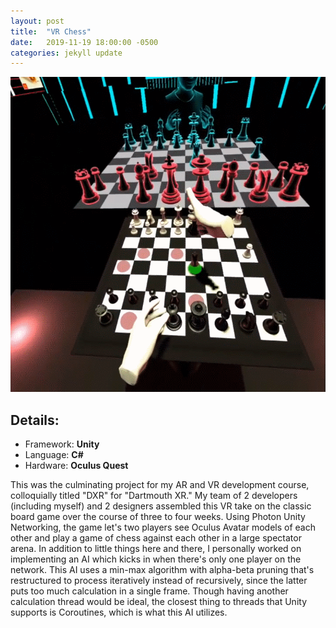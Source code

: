 ```yaml
---
layout: post
title:  "VR Chess"
date:   2019-11-19 18:00:00 -0500
categories: jekyll update
---
```


[![`/assets/vrChess.png`](/assets/vrChess.png)](https://youtu.be/x5DBjpZb5EQ)

## Details:
* Framework: **Unity**
* Language: **C#**
* Hardware: **Oculus Quest**

This was the culminating project for my AR and VR development course, colloquially titled "DXR" for "Dartmouth XR." My team of 2 developers (including myself) and 2 designers assembled this VR take on the classic board game over the course of three to four weeks. Using Photon Unity Networking, the game let's two players see Oculus Avatar models of each other and play a game of chess against each other in a large spectator arena. In addition to little things here and there, I personally worked on implementing an AI which kicks in when there's only one player on the network. This AI uses a min-max algorithm with alpha-beta pruning that's restructured to process iteratively instead of recursively, since the latter puts too much calculation in a single frame. Though having another calculation thread would be ideal, the closest thing to threads that Unity supports is Coroutines, which is what this AI utilizes.
